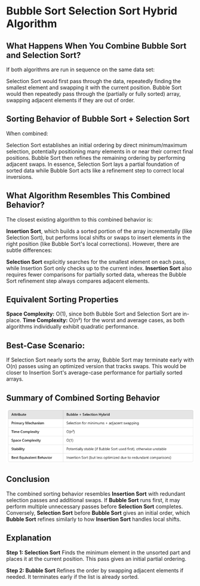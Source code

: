 # Bubble Sort Selection Sort Hybrid Algorithm


## What Happens When You Combine Bubble Sort and Selection Sort?
If both algorithms are run in sequence on the same data set:

Selection Sort would first pass through the data, repeatedly finding the smallest element and swapping it with the current position.
Bubble Sort would then repeatedly pass through the (partially or fully sorted) array, swapping adjacent elements if they are out of order.

## Sorting Behavior of Bubble Sort + Selection Sort
When combined:

Selection Sort establishes an initial ordering by direct minimum/maximum selection, potentially positioning many elements in or near their correct final positions.
Bubble Sort then refines the remaining ordering by performing adjacent swaps.
In essence, Selection Sort lays a partial foundation of sorted data while Bubble Sort acts like a refinement step to correct local inversions.

## What Algorithm Resembles This Combined Behavior?
The closest existing algorithm to this combined behavior is:

__Insertion Sort__, which builds a sorted portion of the array incrementally (like Selection Sort), but performs local shifts or swaps to insert elements in the right position (like Bubble Sort's local corrections).
However, there are subtle differences:

__Selection Sort__ explicitly searches for the smallest element on each pass, while Insertion Sort only checks up to the current index.
__Insertion Sort__ also requires fewer comparisons for partially sorted data, whereas the Bubble Sort refinement step always compares adjacent elements.

## Equivalent Sorting Properties
__Space Complexity:__ O(1), since both Bubble Sort and Selection Sort are in-place.
__Time Complexity:__ O(n²) for the worst and average cases, as both algorithms individually exhibit quadratic performance.

## Best-Case Scenario:
If Selection Sort nearly sorts the array, Bubble Sort may terminate early with O(n) passes using an optimized version that tracks swaps. This would be closer to Insertion Sort's average-case performance for partially sorted arrays.

## Summary of Combined Sorting Behavior

![bubble sort selection sort explanation](https://github.com/edorejel/Java/blob/main/sorting_algorithms/HybridAlgorithms/BubbleSortSelectionSortHybrid/Screenshot%202025-01-04%20185602.png)

## Conclusion
The combined sorting behavior resembles __Insertion Sort__ with redundant selection passes and additional swaps. If __Bubble Sort__ runs first, it may perform multiple unnecessary passes before __Selection Sort__ completes. Conversely, __Selection Sort__ before __Bubble Sort__ gives an initial order, which __Bubble Sort__ refines similarly to how __Insertion Sort__ handles local shifts.


## Explanation

__Step 1: Selection Sort__
Finds the minimum element in the unsorted part and places it at the current position. This pass gives an initial partial ordering.


__Step 2: Bubble Sort__
Refines the order by swapping adjacent elements if needed. It terminates early if the list is already sorted.
